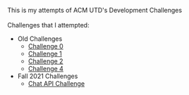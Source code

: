 This is my attempts of ACM UTD's Development Challenges
<br> <br>
Challenges that I attempted:

-   Old Challenges
    -   [Challenge 0](old_challenges/chal-0)
    -   [Challenge 1](old_challenges/chal-1)
    -   [Challenge 2](old_challenges/chal-2)
    -   [Challenge 4](old_challenges/chal-4)
-   Fall 2021 Challenges
    -   [Chat API Challenge](fall_2021_challenges/chat-api)
